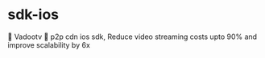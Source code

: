 # sdk-ios
🚀 Vadootv 🚀 p2p cdn ios sdk, Reduce video streaming costs upto 90% and improve scalability by 6x
